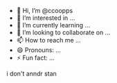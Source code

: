 - 👋 Hi, I’m @ccoopps
- 👀 I’m interested in ...
- 🌱 I’m currently learning ...
- 💞️ I’m looking to collaborate on ...
- 📫 How to reach me ...
- 😄 Pronouns: ...
- ⚡ Fun fact: ...

<!---
ccoopps/ccoopps is a ✨ spec![IMG_t1juuq](https://github.com/ccoopps/ccoopps/assets/165229777/2930b984-15df-42c4-b8f9-f8c9df9d9a1e)
ial ✨ repository because its `README.md` (this file) appears on your GitHub profile.
You can click the Preview link to take a look at your changes.
--->
i don't anndr stan 
